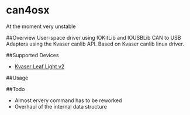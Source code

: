 can4osx
=======

At the moment very unstable

##Overview
User-space driver using IOKitLib and IOUSBLib CAN to USB Adapters using the Kvaser canlib API.
Based on Kvaser canlib linux driver.

##Supported Devices
* [Kvaser Leaf Light v2](http://www.kvaser.com/products/kvaser-leaf-light-v2/)


##Usage

##Todo
* Almost ervery command has to be reworked
* Overhaul of the internal data structure
